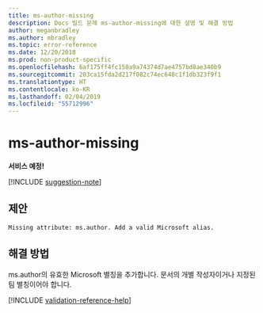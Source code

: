 ```yaml
---
title: ms-author-missing
description: Docs 빌드 문제 ms-author-missing에 대한 설명 및 해결 방법
author: meganbradley
ms.author: mbradley
ms.topic: error-reference
ms.date: 12/20/2018
ms.prod: non-product-specific
ms.openlocfilehash: 6af175ff4fc158a9a74374d7ae4757bd8ae340b9
ms.sourcegitcommit: 203ca15fda2d217f082c74ec648c1f1db323f9f1
ms.translationtype: HT
ms.contentlocale: ko-KR
ms.lasthandoff: 02/04/2019
ms.locfileid: "55712996"
---
```

# <a name="ms-author-missing"></a>ms-author-missing

**서비스 예정!**

[!INCLUDE [suggestion-note](includes/suggestion-note.md)]

## <a name="suggestion"></a>제안

`Missing attribute: ms.author. Add a valid Microsoft alias.`

## <a name="resolution"></a>해결 방법

ms.author의 유효한 Microsoft 별칭을 추가합니다. 문서의 개별 작성자이거나 지정된 팀 별칭이어야 합니다.

<!--make sure to add this file to your includes folder and verify the path-->
[!INCLUDE [validation-reference-help](includes/validation-reference-help.md)]